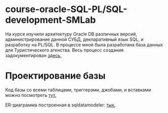 # course-oracle-SQL-PL/SQL-development-SMLab

На курсе изучили архитектуру Oracle DB различных версий, администрирование данной СУБД, декларативный язык SQL, и разработку на PL/SQL. В процессе мной была разработана база данных для Туристического агенства. Весь процесс создания задокументирован [здесь.](https://github.com/mattakvshi/course-oracle-SQL-PLSQL-development-SMLab/blob/master/Отчёт-по-ТЗ-Сидоренко-Максим-SMLab.pdf)

# Проектирование базы

 Код базы со всеми таблицами, триггерами, джобами, и вставками можно посмотреть [тут.](https://github.com/mattakvshi/course-oracle-SQL-PLSQL-development-SMLab/blob/master/db.sql)

ER-диаграмма построенная в sqldatamodeler: [тык.](https://github.com/mattakvshi/course-oracle-SQL-PLSQL-development-SMLab/blob/master/TouristER_1.pdf)
